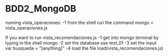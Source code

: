 # BDD2_MongoDB

running vista_operaciones: 
-1 from the shell run the command mongo < vista_operaciones.js

If you want to run vista_recomendaciones.js 
-1 get into mongo terminal by typing in the shell mongo
-2 set the database use test_01
-3 set the input var busqueda = "[anything]"
-4 load the file load(vista_recomendaciones.js)
